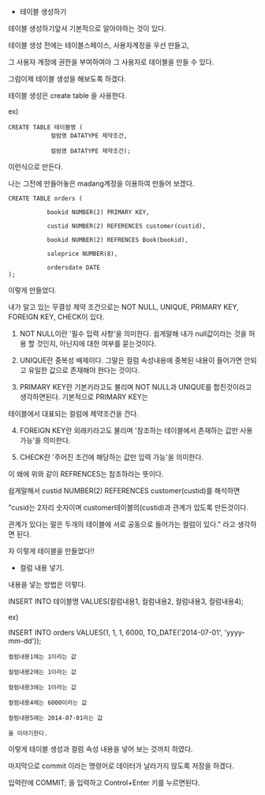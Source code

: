 ﻿* 테이블 생성하기


테이블 생성하기앞서 기본적으로 알아야하는 것이 있다.

테이블 생성 전에는 테이블스페이스, 사용자계정을 우선 만들고,

그 사용자 계정에 권한을 부여하여야 그 사용자로 테이블을 만들 수 있다.

그럼이제 테이블 생성을 해보도록 하겠다.

테이블 생성은 create table 을 사용한다.

ex)
```
CREATE TABLE 테이블명 (
            컬럼명 DATATYPE 제약조건,

            컬럼명 DATATYPE 제약조건);
```
이런식으로 만든다.

나는 그전에 만들어놓은 madang계정을 이용하여 만들어 보겠다.
```
CREATE TABLE orders (

           bookid NUMBER(2) PRIMARY KEY,

           custid NUMBER(2) REFERENCES customer(custid),

           bookid NUMBER(2) REFRENCES Book(bookid),

           saleprice NUMBER(8),

           ordersdate DATE
);
```
이렇게 만들었다.

내가 알고 있는 무결성 제약 조건으로는 NOT NULL, UNIQUE, PRIMARY KEY, FOREIGN KEY, CHECK이 있다.

1) NOT NULL이란 '필수 입력 사항'을 의미한다. 쉽게말해 내가 null값이라는 것을 허용 할 것인지, 아닌지에 대한 여부를 묻는것이다.

2) UNIQUE란 중복성 배제이다. 그말은 컬럼 속성내용에 중복된 내용이 들어가면 안되고 유일한 값으로 존재해야 한다는 것이다.

3) PRIMARY KEY란 기본키라고도 불리며 NOT NULL과 UNIQUE를 합친것이라고 생각하면된다. 기본적으로 PRIMARY KEY는

테이블에서 대표되는 컬럼에 제약조건을 건다.

4) FOREIGN KEY란 외래키라고도 불리며 '참조하는 테이블에서 존재하는 값만 사용 가능'을 의미한다.

5) CHECK란 '주어진 조건에 해당하는 값만 입력 가능'을 의미한다.

이 왜에 위와 같이 REFRENCES는 참조하라는 뜻이다.

쉽게말해서 custid NUMBER(2) REFERENCES customer(custid)를 해석하면

"cusid는 2자리 숫자이며 customer테이블의(custid)과 관계가 있도록 만든것이다.

관계가 있다는 말은 두개의 테이블에 서로 공동으로 들어가는 컬럼이 있다." 라고 생각하면 된다. 

자 이렇게 테이블을 만들었다!!


* 컬럼 내용 넣기.

내용을 넣는 방법은 이렇다.

INSERT INTO 테이블명 VALUES(컬럼내용1, 컬럼내용2, 컬럼내용3, 컬럼내용4);

ex)

INSERT INTO orders VALUES(1, 1, 1, 6000, TO_DATE('2014-07-01', 'yyyy-mm-dd'));

```
컬럼내용1에는 1이라는 값

컬럼내용2에는 1이라는 값

컬럼내용3에는 1이라는 값

컬럼내용4에는 6000이라는 값

컬럼내용5에는 2014-07-01라는 값

을 이야기한다.
```

이렇게 테이블 생성과 컬럼 속성 내용을 넣어 보는 것까지 하였다.

마지막으로 commit 이라는 명령어로 데이터가 날라가지 않도록 저장을 하겠다.

입력란에 COMMIT; 을 입력하고 Control+Enter 키를 누르면된다.





